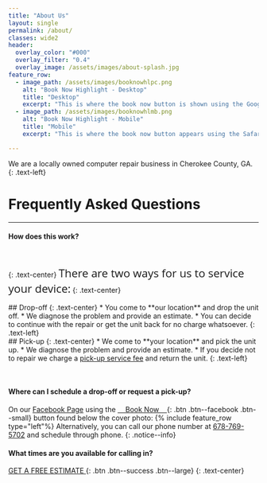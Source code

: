 ```yaml
---
title: "About Us"
layout: single
permalink: /about/
classes: wide2
header:
  overlay_color: "#000"
  overlay_filter: "0.4"
  overlay_image: /assets/images/about-splash.jpg
feature_row:
  - image_path: /assets/images/booknowhlpc.png
    alt: "Book Now Highlight - Desktop"
    title: "Desktop"
    excerpt: "This is where the book now button is shown using the Google Chrome browser."
  - image_path: /assets/images/booknowhlmb.png
    alt: "Book Now Highlight - Mobile"
    title: "Mobile"
    excerpt: "This is where the book now button appears using the Safari browser on iPhone."

---
```


We are a locally owned computer repair business in Cherokee County, GA.
{: .text-left}

# Frequently Asked Questions 

---
>
#### How does this work?


<p>&nbsp;</p> 

<i class="fas fa-tools fa-3x"></i>
{: .text-center}
<span style="font-family:Open Sans; font-size:1.6em;">There are two ways for us to service your device:</span>
{: .text-center}

<div class="grid">
<div class="col-1-2">
<div class="content" markdown="1">
## Drop-off 
{: .text-center}
* You come to **our location** and drop the unit off.
* We diagnose the problem and provide an estimate.
* You can decide to continue with the repair or get the unit back for no charge whatsoever.
{: .text-left}
</div>
</div>
<div class="col-1-2">
<div class="content" markdown="1">
## Pick-up
{: .text-center}
* We come to **your location** and pick the unit up.
* We diagnose the problem and provide an estimate.
* If you decide not to repair we charge a <u>pick-up service fee</u> and return the unit.
{: .text-left}
</div>
</div>
</div>

<p>&nbsp;</p> 

>
#### Where can I schedule a drop-off or request a pick-up?


On our [Facebook Page](https://www.facebook.com/Easy-PC-Repairs-110941363996493) using the [&nbsp;&nbsp;&nbsp;&nbsp;Book Now&nbsp;&nbsp;&nbsp;&nbsp;](https://www.facebook.com/Easy-PC-Repairs-110941363996493){: .btn .btn--facebook .btn--small} button found below the cover photo:
{% include feature_row type="left"%}
Alternatively, you can call our phone number at [678-769-5702](#link) and schedule through phone.
{: .notice--info}
>
#### What times are you available for calling in?

[GET A FREE ESTIMATE <i class="fas fa-arrow-right"></i>](#link){: .btn .btn--success .btn--large}
{: .text-center}

